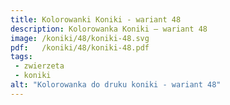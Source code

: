 ```yaml
---
title: Kolorowanki Koniki - wariant 48
description: Kolorowanka Koniki – wariant 48
image: /koniki/48/koniki-48.svg
pdf:   /koniki/48/koniki-48.pdf
tags:
 - zwierzeta
 - koniki
alt: "Kolorowanka do druku koniki - wariant 48"
---
```

